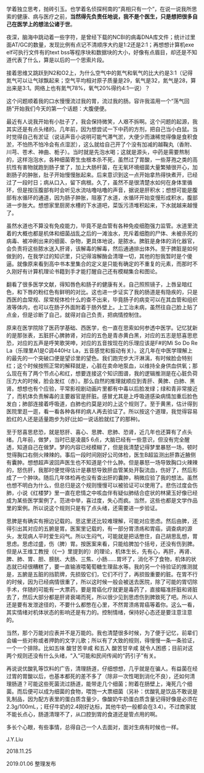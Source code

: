 学着独立思考，抛砖引玉。也学着名侦探柯南的“真相只有一个”，在说一说我所思索的健康、病与医疗之前，**当然得先负责任地说，我不是个医生，只是想把很多自己在医学上的想法公诸于世**。

夜深，脑海中跳动着一些字符，是曾经下载的NCBI的病毒DNA库文件；统计过里面AT/GC的数量，发现比例有点记不清顺序大约是1:2还是2:1；再想想计算机exe elf可执行文件有的text bss等程序块和数据块的大小，好像有点眉目，却还是不知道代表了什么，算是以后的一个思索片段。

接着思维又跳跃到N2和O2上，为什么空气中的氮气和氧气的比大约是3:1（记得氮气可以让气球飘起来；空气平均相对原子质量是29，氧气是32，氮气是28，算出来是3:1。网络上也有氮气78%，氧气20%得约4:1一说）？

这个问题顺着我的口水慢慢流过我的胃，流过我的肠。容许我滥用一个“荡气回肠”开始我们今天的第一个话题：大腹便便。

最近有人说我开始有小肚子了，我会保持微笑，人艰不拆啊。这个问题的起源，我其实还是有点头绪的。几年前，因为想尝试一下中药的方剂，把自己当小白鼠。当时觉得自己有淤证（说话声音小说明可能气滞气淤，大便少而溏稀觉得像是食积食淤，不怕热不怕冷会有点湿淤），这么就给自己开了个没有加减的越鞠丸（香附、川芎、苍术、神曲、栀子）。当时就是先泡水喝；这就是源头，中药是需要熬制的，这样泡泡水，各种细菌寄生虫根本杀不死，虽然过了胃酸，一些芽孢之类的高抗性有害物就跑到肠子里了，加上大肠杆菌，在无氧环境细菌大量繁殖很开心，加剧肠子的肿胀，肚子开始慢慢胀起来。后来意识到这一点开始拿热得快煮开，已经过了一段时日；病从口入，留下病根。久了，虽然不是很清楚水如何在身体里循环，但是按压腹部有时会听见水流咕噜咕噜的声音，据说是肝积水；想想可能是腹部有水循环的通道，因为肠子肿胀，阻塞了水道，水循环开始变慢形成积水，腹部进一步胀大。想想家里厨房水槽的下水道吧，菜饭污渍堆积起来，下水就越来越慢了。

虽然水道也不算没有免疫能力，毕竟不是血管有各种免疫细胞强力监管。水道里流着的大概也都是机体和细菌战乱之后的一滩浊水，充斥着细胞的尸体、未被杀死的病毒、被冲刷出来的细菌、杂物，更具体地说，是脓水。脾脏是身体的消化器官，会负责将这些脓水送入肝肾，该解毒的解毒，然后通通排出体外。至于脾脏是如何做到的，在我学过的知识里，只记得溶解酶会清理一切，其他的恕我暂时是个傻逼。就像原来看到高中书本里集合的定义是只能有确定的不重复的元素，而那时不久刚好有计算机理论书籍到手才能打醒自己还有模糊集合和图论。

翻看了很多医学文献，得知唇色和肠子的健康有关。自己照照镜子，上唇呈暗红色，和下唇的粉红色有鲜明的对比。这也进一步证实了我的肠道是有隐疾的，只是西医的血常规、尿常规体检什么的查不出来，毕竟肠子的病变可以在其血管和组织液等体内，也可以在肠子外面附着于肠外壁上。上工治未病，虽然往自己脸上贴了点金，但是诊断了自己，就得对自己负责，把病情控制住。

原来在医学院除了医药学基础、西医学，也一直在思索如何参透中医学。记忆犹新的是那张表，五脏肝心脾肺肾，对应的五色是青赤黄白黑，对应的五志是怒喜思悲恐，对应的五声是呼笑歌哭呻，对应的五音按现在的乐理应该是F#的Mi So Do Re La（乐理里A1是C调440Hz La，五音感觉和振动有关）。这几年在中医学理解上的最先的一个突破口便是望诊里的望色。我们跑完步大汗淋漓，有时候脸会特别红；这个时候按照正常的解释就是，心脏在卖命地泵血，以维持全身供血供氧；那么现在有了两个节点心和红，想要连接这个知识图谱，我的逻辑推测是在心脏负荷压力大的时候，脸会发红（赤）。那么自然的推理就顺应到青肝、黄脾、白肺、黑肾。想想也有个应验，平常影视剧动画片里都有中毒以后脸发绿；绿和青非常接近了，而机体负责解毒的主要器官是肝脏。感冒尤其是上呼吸道感染病情加重后脸色发白；肺部连接着呼吸道，白肺也约莫是对的上这个规则了。至于黄黑，估计得到医院里逛一逛，看一看各种各样的病人再去验证了。所以按这个道理，我觉得容易脸红的人还是适量跑步为好(比如一说话脸就红了的那种)。

至于怒喜思悲恐，就是怒肝、喜心、思脾、悲肺、恐肾，近几年也还算有了点头绪。几年前，做梦，当时已是凌晨5 6点，大脑已经有一些意识，但没有完全醒透，知道自己在做梦。梦的内容已经模糊了，但是我清楚记得梦里暴怒一场，顿时觉得胸口右侧火辣辣的。事后一段时间刚好公司体检，医生B超监测出肝靠近腋侧有囊肿。想想超声波回声医生也不知道是个什么肿。但是暴怒一场导致胸口火辣辣的，怒伤肝，我那时便觉得估计是暴怒导致肝血管某处开裂流血，伤好了，然后形成了一个肿块。随后几年体检再也没有查出肝的囊肿，稍微应验了我的想法。虽然也想不明白为什么，但总归是这个规则慢慢可以被验证可以使用了。悲伤过度会伤肺，小说《红楼梦》里一直在悲情之中咳血伴有疑似肺结合症状的林黛玉好像已经成为某些医学案例了。范进中举，喜过度，失心而疯。当然，这些也都是文学作品里的案例。所以说这个规则只是有了点头绪，还需要进一步验证。

思脾是有确实有擦边记载的。思这里还比较难理解，可能对应思虑。然后由脾，还得引出其对应的五腑是胃。医案里记载的，有一部分胃溃疡和胃癌，调查病的源头，发现病人平时爱生闷气。所以生闷气，可能就是把话憋住，自己胡思乱想，胃思虑。思虑过盛，伤（脾）胃。按医案来看，只能给脾加个括号，还没有伤到脾。但是从王维工教授（《一》里提到的）的理论，机体生长，先有心，再肝，再肾、脾、肺、胃、胆、膀胱、大肠、三焦、小肠……胃坏了，消化不了食物，机体的状态就已经很糟糕了，要一直输液喂葡萄糖生理盐水等。我的另一个待验证的推测就是，五腑是五脏的挡箭牌，先损毁它们，它们不行了，再损毁重要的脏。在胃不行的时候，因为已经病情很重了，所以这时候一般会被送去医院，除了可能的胃切除手术，伴随的可能有一大票药，要是胃癌化疗就更是毒药了，直接瞄准肝脏和肾脏去了，然后大部分都是肝肾衰竭而死，所以很少见到思虑伤到脾致死了吧。所以人还是要有发泄途径的，不要什么都憋在心里，不然胃溃疡胃癌等着你。这么一看，其实情绪对机体状态的影响还是有力的。控制情绪，保持好心态还是要注意注意的。

当然，那个万能对应表并不是万能的。我也清楚很多时候，为了便于记忆，前辈们会编一些对称或者押韵的文字儿歌；所以有了大致的规则，得慢慢一条一条验证，一个一个排除。比如五味 酸甘苦辛咸 和五入 酸苦甘辛咸 就令人困惑；目前对这两个规则还没有什么头绪，“入”可能和民间传闻的“药引子”有关。

再说说优酸乳等饮料的广告，清理肠道，仔细想想，几乎就是在骗人。有益菌在经过胃的胃酸以后，也基本都死的差不多了（除非一次性喝到消化不良），还如何清理肠道？可能这些死菌流过肠道，能带走几个细菌；附着在肠壁上，淹死几个细菌。而后便可以成为细菌的食物，喂饱一大票细菌（另补：优酸乳是饮品不敢说是乳制品，因为配方表里的蛋白质含量少，像酸奶牛奶蛋白质含量记得好像是必须在2.3g/100mL，；旺仔牛奶的2.4刚好达标，其他牛奶一般都会在3.4）。不过商家就不能长点心，肠道清理不了，从口腔到胃的食道还是管点用的啊。

多长个心眼，有些事情，总得自己一个人去面对，面对生病有时候也一样。


J.Y.Liu

2018.11.25

2019.01.06 整理发布

